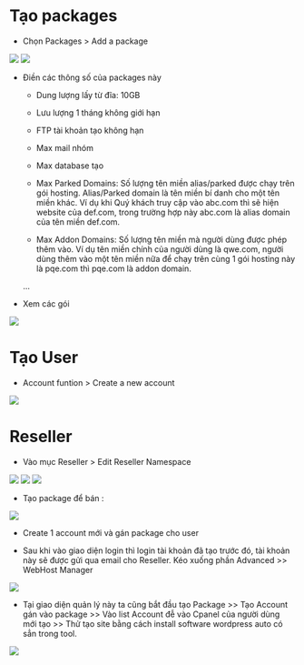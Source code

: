 # Tạo packages 
- Chọn Packages > Add a package

<img src="imgservices/519.png">



<img src="imgservices/521.png">

- Điền các thông số của packages này

  - Dung lượng lấy từ đĩa: 10GB
  - Lưu lượng 1 tháng không giới hạn
  - FTP tài khoản tạo không hạn
  - Max mail nhóm
  - Max database tạo
  - Max Parked Domains: Số lượng tên miền alias/parked được chạy trên gói hosting. Alias/Parked domain là tên miền bí danh cho một tên  miền khác. Ví dụ khi Quý khách truy cập vào abc.com thì sẽ hiện website của def.com, trong trường hợp này abc.com là alias domain của tên miền def.com.

  - Max Addon Domains: Số lượng tên miền mà người dùng được phép thêm vào. Ví dụ tên miền chính của người dùng là qwe.com, người dùng thêm vào một tên miền nữa để chạy trên cùng 1 gói hosting này là pqe.com thì pqe.com là addon domain.

  ...

- Xem các gói
<img src="imgservices/522.png">

# Tạo User 

- Account funtion > Create a new account

<img src="imgservices/524.png">




# Reseller

- Vào mục Reseller > Edit Reseller Namespace

<img src="imgservices/531.png">

<img src="imgservices/532.png">

<img src="imgservices/533.png">


- Tạo package để bán :

<img src="imgservices/571.png">

- Create 1 account mới và gán package cho user

- Sau khi vào giao diện login thì login tài khoản đã tạo trước đó, tài khoản này sẽ được gửi qua email cho Reseller. Kéo xuống phần Advanced >> WebHost Manager

<img src="imgservices/572.png">

- Tại giao diện quản lý này ta cũng bắt đầu tạo Package >> Tạo Account gán vào package >> Vào list Account đễ vào Cpanel của người dùng mới tạo >> Thử tạo site bằng cách install software wordpress auto có sẳn trong tool.

<img src="imgservices/573.png">
